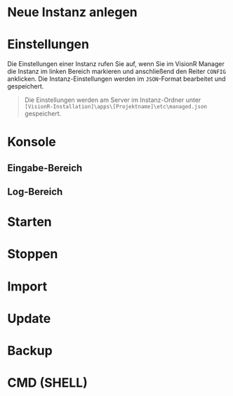 <!-- TITLE: Instanzen -->
<!-- SUBTITLE: Verwaltung von mehreren Instanzen im VisionR Manager -->

# Neue Instanz anlegen
# Einstellungen
Die Einstellungen einer Instanz rufen Sie auf, wenn Sie im VisionR Manager die Instanz im linken Bereich markieren und anschließend den Reiter `CONFIG` anklicken.
Die Instanz-Einstellungen werden im `JSON`-Format bearbeitet und gespeichert.

> Die Einstellungen werden am Server im Instanz-Ordner unter `[VisionR-Installation]\apps\[Projektname]\etc\managed.json` gespeichert.
# Konsole
## Eingabe-Bereich
## Log-Bereich
# Starten
# Stoppen
# Import
# Update
# Backup
# CMD (SHELL)